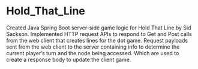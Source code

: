 # Hold_That_Line
Created Java Spring Boot server-side game logic for Hold That Line by Sid Sackson. Implemented HTTP request APIs to respond to Get and Post calls from the web client that creates lines for the dot game. Request payloads sent from the web client to the server containing info to determine the current player’s turn and the node being accessed. Which are used to create a response body to update the client game.
